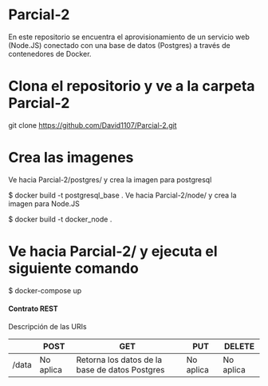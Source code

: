 # Parcial-2
En este repositorio se encuentra el aprovisionamiento de un servicio web (Node.JS) conectado con una base de datos (Postgres) a través de contenedores de Docker.

# Clona el repositorio y ve a la carpeta Parcial-2

git clone https://github.com/David1107/Parcial-2.git

# Crea las imagenes

Ve hacia Parcial-2/postgres/ y crea la imagen para postgresql

$ docker build -t postgresql_base .
Ve hacia Parcial-2/node/ y crea la imagen para Node.JS

$ docker build -t docker_node .

# Ve hacia Parcial-2/ y ejecuta el siguiente comando

$ docker-compose up

#### Contrato REST

Descripción de las URIs

| | POST | GET | PUT | DELETE |
|---	|--- 	|---	|---	|---	|
| /data | No aplica | Retorna los datos de la base de datos Postgres | No aplica | No aplica |
